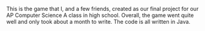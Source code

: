 This is the game that I, and a few friends, created as our final project for our AP Computer Science A class in high school. Overall, the game went quite well and only took about a month to write. The code is all written in Java. 
